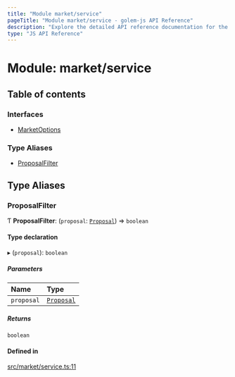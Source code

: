 ```yaml
---
title: "Module market/service"
pageTitle: "Module market/service - golem-js API Reference"
description: "Explore the detailed API reference documentation for the Module market/service within the golem-js SDK for the Golem Network."
type: "JS API Reference"
---
```

# Module: market/service

## Table of contents

### Interfaces

- [MarketOptions](../interfaces/market_service.MarketOptions)

### Type Aliases

- [ProposalFilter](market_service#proposalfilter)

## Type Aliases

### ProposalFilter

Ƭ **ProposalFilter**: (`proposal`: [`Proposal`](../classes/market_proposal.Proposal)) => `boolean`

#### Type declaration

▸ (`proposal`): `boolean`

##### Parameters

| Name | Type |
| :------ | :------ |
| `proposal` | [`Proposal`](../classes/market_proposal.Proposal) |

##### Returns

`boolean`

#### Defined in

[src/market/service.ts:11](https://github.com/golemfactory/golem-js/blob/7cee55b/src/market/service.ts#L11)
